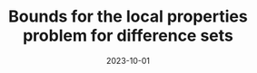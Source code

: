 ---
topic: Combinatorics
title: Bounds for the local properties problem for difference sets
date: 2023-10-01
pub:
coauthors:
arxiv: https://arxiv.org/abs/2310.13999
slides: jmm-fin.pdf
poster:
blog:
video:
---